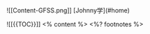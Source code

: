 <grid filter="blur(5px)" drag="100 100" drop="0 0" class="fullImage">
![[Content-GFSS.png]]
</grid>

<grid drag="100 10" class="header pslx steps has-light-background no-fragments" drop="topleft"  flow="row"  pad="0 40px">
[Johnny学](#home)

![[{{TOC}}]]
</grid>
<grid class="content" drag="100 80" drop="0 10" align="topleft" pad="20px 80px">
<% content %>
</grid>
<%? footnotes %>

